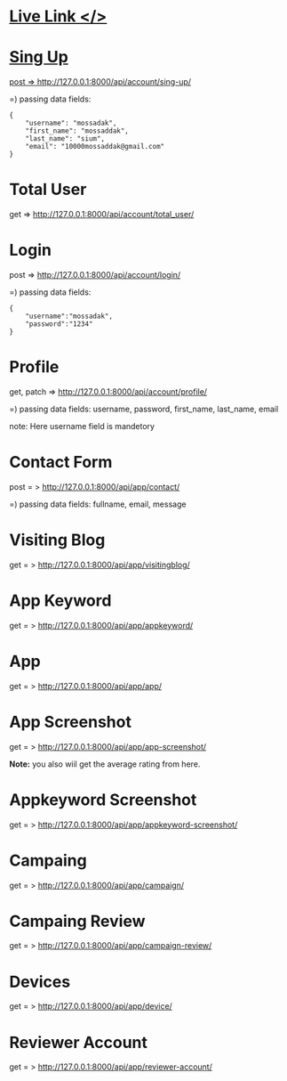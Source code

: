 # <a href="https://apporaterapiv11devbymossaddak.pythonanywhere.com/">Live Link </>

# Sing Up

post => http://127.0.0.1:8000/api/account/sing-up/

=) passing data fields: 

    {
        "username": "mossadak",
        "first_name": "mossaddak",
        "last_name": "sium",
        "email": "10000mossaddak@gmail.com"
    }

# Total User

get => http://127.0.0.1:8000/api/account/total_user/

# Login

post => http://127.0.0.1:8000/api/account/login/

=) passing data fields:


    {
        "username":"mossadak",
        "password":"1234"
    }


# Profile
get, patch => http://127.0.0.1:8000/api/account/profile/

=) passing data fields: username, password, first_name, last_name, email

note: Here username field is mandetory

# Contact Form

post = > http://127.0.0.1:8000/api/app/contact/

=) passing data fields: fullname, email, message

# Visiting Blog

get = > http://127.0.0.1:8000/api/app/visitingblog/

# App Keyword

get = > http://127.0.0.1:8000/api/app/appkeyword/

# App

get = > http://127.0.0.1:8000/api/app/app/

# App Screenshot

get = > http://127.0.0.1:8000/api/app/app-screenshot/

<b>Note:</b> you also wiil get the average rating from here.

# Appkeyword Screenshot

get = > http://127.0.0.1:8000/api/app/appkeyword-screenshot/

# Campaing

get = > http://127.0.0.1:8000/api/app/campaign/

# Campaing Review

get = > http://127.0.0.1:8000/api/app/campaign-review/

# Devices

get = > http://127.0.0.1:8000/api/app/device/

# Reviewer Account

get = > http://127.0.0.1:8000/api/app/reviewer-account/




